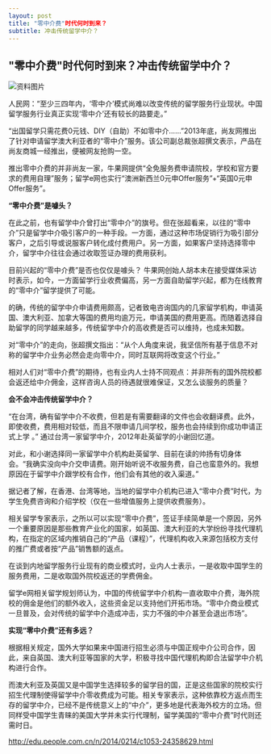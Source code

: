 ```yaml
---
layout: post
title: "零中介费"时代何时到来？
subtitle: 冲击传统留学中介？
---
```


## "零中介费"时代何时到来？冲击传统留学中介？ ##

![资料图片](http://www.people.com.cn/mediafile/pic/20140214/41/5706867531183502581.jpg)

人民网：“至少三四年内，‘零中介’模式尚难以改变传统的留学服务行业现状。中国留学服务行业真正实现‘零中介’还有较长的路要走。”

“出国留学只需花费0元钱、DIY（自助）不如零中介……”2013年底，尚友网推出了针对申请留学澳大利亚者的“零中介”服务。该公司副总裁张超撰文表示，产品在尚友商城一经推出，便被网友抢购一空。

推出零中介费的并非尚友一家，牛果网提供“全免服务费申请院校，学校和官方要求的费用自理”服务；留学e网也实行“澳洲新西兰0元申Offer服务”+“英国0元申Offer服务”。

**“零中介费”是噱头？**

在此之前，也有留学中介曾打出“零中介”的旗号。但在张超看来，以往的“零中介”只是留学中介吸引客户的一种手段。一方面，通过这种市场促销行为吸引部分客户，之后引导或说服客户转化成付费用户。另一方面，如果客户坚持选择零中介，留学中介往往会通过收取签证办理的费用获利。

目前兴起的“零中介费”是否也仅仅是噱头？ 牛果网创始人胡本未在接受媒体采访时表示，如今，一方面留学行业收费偏高，另一方面自助留学兴起，都为在线教育的“零中介”留学提供了可能。

的确，传统的留学中介申请费用颇高，记者致电咨询国内的几家留学机构，申请英国、澳大利亚、加拿大等国的费用均逾万元，申请美国的费用更高。而随着选择自助留学的同学越来越多，传统留学中介的高收费是否可以维持，也成未知数。

对“零中介”的走向，张超撰文指出：“从个人角度来说，我坚信所有基于信息不对称的留学中介业务必然会走向零中介，同时互联网将改变这个行业。”

相对人们对“零中介费”的期待，也有业内人士持不同观点：并非所有的国外院校都会返还给中介佣金，这样咨询人员的待遇就很难保证，又怎么谈服务的质量？

**会不会冲击传统留学中介？**

“在台湾，确有留学中介不收费，但若是有需要翻译的文件也会收翻译费。此外，即使收费，费用相对较低，而且不限申请几间学校，服务也会持续到你成功申请正式上学 。” 通过台湾一家留学中介，2012年赴英留学的小谢回忆道。

对此，和小谢选择同一家留学中介机构赴英留学、目前在读的帅扬有切身体会。“我确实没向中介交申请费。刚开始听说不收服务费，自己也蛮意外的。我想原因在于留学中介跟学校有合作，他们会有其他的收入渠道。”

据记者了解，在香港、台湾等地，当地的留学中介机构已进入“零中介费”时代，为学生免费咨询和介绍学校（仅在一些增值服务上提供收费服务）。

相关留学专家表示，之所以可以实现“零中介费”，签证手续简单是一个原因，另外一个重要原因是那些教育产业化的国家，如英国、澳大利亚的大学纷纷寻找代理机构，在指定的区域内推销自己的“产品（课程）”，代理机构收入来源包括校方支付的推广费或者按“产品”销售额的返点。

在谈到内地留学服务行业现有的商业模式时，业内人士表示，一是收取中国学生的服务费用，二是收取国外院校返还的学费佣金。

留学e网相关留学规划师认为，中国的传统留学中介机构一直收取中介费，海外院校的佣金是他们的额外收入，这些资金足以支持他们开拓市场。“零中介商业模式一旦普及，会对传统的留学中介造成冲击，实力不强的中介甚至会退出市场”。

**实现“零中介费”还有多远？**

根据相关规定，国外大学如果来中国进行招生必须与中国正规中介公司合作，因此，来自英国、澳大利亚等国家的大学，积极寻找中国代理机构即合法留学中介机构进行合作。

而澳大利亚及英国又是中国学生选择较多的留学目的国，正是这些国家的院校实行招生代理制使得留学中介零收费成为可能。相关专家表示，这种依靠校方返点而生存的留学中介，已经不是传统意义上的“中介”，更多地是代表海外校方的立场。但同样受中国学生青睐的美国大学并未实行代理制，留学美国的“零中介费”时代则还需时日。

http://edu.people.com.cn/n/2014/0214/c1053-24358629.html
